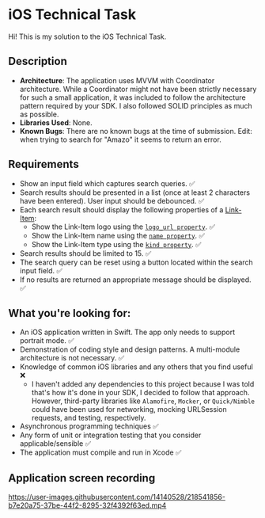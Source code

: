 # iOS Technical Task

Hi! This is my solution to the iOS Technical Task.

## Description
- **Architecture**: The application uses MVVM with Coordinator architecture. While a Coordinator might not have been strictly necessary for such a small application, it was included to follow the architecture pattern required by your SDK. I also followed SOLID principles as much as possible.
- **Libraries Used**: None.
- **Known Bugs**: There are no known bugs at the time of submission. Edit: when trying to search for "Amazo" it seems to return an error.
  
## Requirements
- Show an input field which captures search queries. ✅
- Search results should be presented in a list (once at least 2 characters have been entered). User input should be debounced. ✅
- Each search result should display the following properties of a [Link-Item](https://argyle.com/docs/developer-tools/api-reference#companies-and-platforms-link-items_id):
    - Show the Link-Item logo using the [`logo_url property`](https://argyle.com/docs/developer-tools/api-reference#companies-and-platforms-link-items_logo_url). ✅
    - Show the Link-Item name using the [`name property`](https://argyle.com/docs/developer-tools/api-reference#companies-and-platforms-link-items_name). ✅
    - Show the Link-Item type using the [`kind property`](https://argyle.com/docs/developer-tools/api-reference#companies-and-platforms-link-items_kind). ✅
- Search results should be limited to 15. ✅
- The search query can be reset using a button located within the search input field. ✅
- If no results are returned an appropriate message should be displayed. ✅

## What you're looking for:
- An iOS application written in Swift. The app only needs to support portrait mode. ✅
- Demonstration of coding style and design patterns. A multi-module architecture is not necessary. ✅
- Knowledge of common iOS libraries and any others that you find useful ❌
  - I haven't added any dependencies to this project because I was told that's how it's done in your SDK, I decided to follow that approach. However, third-party libraries like `Alamofire`, `Mocker`, or `Quick/Nimble` could have been used for networking, mocking URLSession requests, and testing, respectively.
- Asynchronous programming techniques ✅
- Any form of unit or integration testing that you consider applicable/sensible ✅
- The application must compile and run in Xcode ✅

## Application screen recording

https://user-images.githubusercontent.com/14140528/218541856-b7e20a75-37be-44f2-8295-32f4392f63ed.mp4
